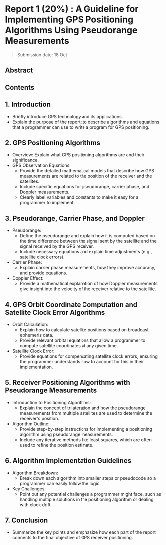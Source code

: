 # Report 1 (20%) : A Guideline for Implementing GPS Positioning Algorithms Using Pseudorange Measurements
> Submission date: 18 Oct

## Abstract

## Contents

## 1. Introduction
   - Briefly introduce GPS technology and its applications.
   - Explain the purpose of the report: to describe algorithms and equations that a programmer can use to write a program for GPS positioning.

## 2. GPS Positioning Algorithms
   - Overview: Explain what GPS positioning algorithms are and their significance.
   - GPS Observation Equations: 
     - Provide the detailed mathematical models that describe how GPS measurements are related to the position of the receiver and the satellites.
     - Include specific equations for pseudorange, carrier phase, and Doppler measurements.
     - Clearly label variables and constants to make it easy for a programmer to implement.

## 3. Pseudorange, Carrier Phase, and Doppler
   - Pseudorange: 
     - Define the pseudorange and explain how it is computed based on the time difference between the signal sent by the satellite and the signal received by the GPS receiver.
     - Include necessary equations and explain time adjustments (e.g., satellite clock errors).
   - Carrier Phase: 
     - Explain carrier phase measurements, how they improve accuracy, and provide equations.
   - Doppler Effect: 
     - Provide a mathematical explanation of how Doppler measurements give insight into the velocity of the receiver relative to the satellite.

## 4. GPS Orbit Coordinate Computation and Satellite Clock Error Algorithms
   - Orbit Calculation: 
     - Explain how to calculate satellite positions based on broadcast ephemeris data.
     - Provide relevant orbital equations that allow a programmer to compute satellite coordinates at any given time.
   - Satellite Clock Error: 
     - Provide equations for compensating satellite clock errors, ensuring the programmer understands how to account for this in their implementation.
  
## 5. Receiver Positioning Algorithms with Pseudorange Measurements
   - Introduction to Positioning Algorithms: 
     - Explain the concept of trilateration and how the pseudorange measurements from multiple satellites are used to determine the receiver's position.
   - Algorithm Outline: 
     - Provide step-by-step instructions for implementing a positioning algorithm using pseudorange measurements.
     - Include any iterative methods like least squares, which are often used to refine the position estimate.
  
## 6. Algorithm Implementation Guidelines
   - Algorithm Breakdown: 
     - Break down each algorithm into smaller steps or pseudocode so a programmer can easily follow the logic.
   - Key Challenges: 
     - Point out any potential challenges a programmer might face, such as handling multiple solutions in the positioning algorithm or dealing with clock drift.

## 7. Conclusion
   - Summarize the key points and emphasize how each part of the report connects to the final objective of GPS receiver positioning.